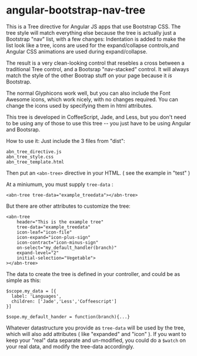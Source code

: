 
angular-bootstrap-nav-tree
==========================

This is a Tree directive for Angular JS apps that use Bootstrap CSS.  The tree style will match everything else because the tree is actually just a Bootstrap "nav" list, with a few changes:  Indentation is added to make the list look like a tree, icons are used for the expand/collapse controls,and Angular CSS animations are used during expand/collapse.

The result is a very clean-looking control that resebles a cross between a traditional Tree control, and a Bootsrap "nav-stacked" control.  It will always match the style of the other Bootrap stuff on your page because it _is_ Bootstrap.

The normal Glyphicons work well, but you can also include the Font Awesome icons, which work nicely, with no changes required.  You can change the icons used by specifying them in html attributes.

This tree is developed in CoffeeScript, Jade, and Less, but you don't need to be using any of those to use this tree -- you just have to be using Angular and Bootsrap.


How to use it:
Just include the 3 files from "dist":

    abn_tree_directive.js
    abn_tree_style.css
    abn_tree_template.html


Then put an `<abn-tree>` directive in your HTML.
( see the example in "test" )

At a miniumum, you must supply `tree-data` :

    <abn-tree tree-data="example_treedata"></abn-tree>

But there are other attributes to customize the tree:

    <abn-tree 
        header="This is the example tree"
        tree-data="example_treedata"
        icon-leaf="icon-file"
        icon-expand="icon-plus-sign"
        icon-contract="icon-minus-sign"
        on-select="my_default_handler(branch)"
        expand-level="2"
        initial-selection="Vegetable">    	
    ></abn-tree>


The data to create the tree is defined in your controller, and could be as simple as this:

    $scope.my_data = [{
      label: 'Languages',
      children: ['Jade','Less','Coffeescript']
    }]

    $sope.my_default_hander = function(branch){...}

Whatever datastructure you provide as `tree-data` will be used by the tree, which will also add attributes ( like "expanded" and "icon" ).  If you want to keep your "real" data separate and un-modified, you could do a `$watch` on your real data, and modify the tree-data accordingly.


